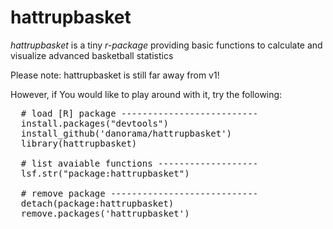 # hattrupbasket

_hattrupbasket_ is a tiny *r-package* providing basic functions to calculate and visualize advanced basketball statistics

  Please note: hattrupbasket is still far away from v1!

However, if You would like to play around with it, try the following:

<pre>
  # load [R] package --------------------------
  install.packages("devtools")
  install_github('danorama/hattrupbasket')
  library(hattrupbasket)
  
  # list avaiable functions -------------------
  lsf.str("package:hattrupbasket")
  
  # remove package ----------------------------
  detach(package:hattrupbasket)
  remove.packages('hattrupbasket')
</pre>



